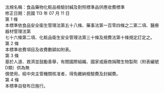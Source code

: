 法規名稱：食品藥物化粧品檢驗封緘及對照標準品供應收費標準  
修正日期：民國 113 年 07 月 11 日  
第 1 條  
本標準依食品安全衛生管理法第五十八條、藥事法第一百零四條之二第二項、醫療器材管理法第  
七十六條第二項、化粧品衛生安全管理法第三十條及規費法第十條規定訂定之。  
第 2 條  
本標準收費項目及收費數額如附表。  
第 3 條  
基於人道、救濟並鼓勵善舉，有關國際組織、國家或廠商捐贈生物製劑（附表編號D類）供為無  
償使用，經中央主管機關核准者，得免繳納檢驗費及封緘費。  
第 4 條  
本標準自發布日施行。  


